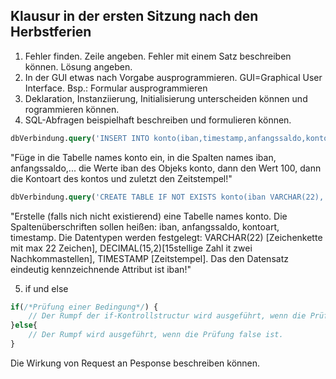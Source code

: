 ## Klausur in der ersten Sitzung nach den Herbstferien

1. Fehler finden. Zeile angeben. Fehler mit einem Satz beschreiben können. Lösung angeben.
2. In der GUI etwas nach Vorgabe ausprogrammieren. GUI=Graphical User Interface. Bsp.: Formular ausprogrammieren
3. Deklaration, Instanziierung, Initialisierung unterscheiden können und rogrammieren können.
4. SQL-Abfragen beispielhaft beschreiben und formulieren können.
```SQL
dbVerbindung.query('INSERT INTO konto(iban,timestamp,anfangssaldo,kontoart) VALUES("'+ konto.Iban + '",100,"' + konto.Kontoart + '",NOW());
```
"Füge in die Tabelle names konto ein, in die Spalten names iban, anfangssaldo,... die Werte iban des Objeks konto, dann den Wert 100, dann die Kontoart des kontos und zuletzt den Zeitstempel!"
```SQL
dbVerbindung.query('CREATE TABLE IF NOT EXISTS konto(iban VARCHAR(22), anfangssaldo DECIMAL(15,2), kontoart VARCHAR(20), timestamp TIMESTAMP, PRIMARY KEY(iban));
```

"Erstelle (falls nich nicht existierend) eine Tabelle names konto. Die Spaltenüberschriften sollen heißen: iban, anfangssaldo, kontoart, timestamp. Die Datentypen werden festgelegt: VARCHAR(22) [Zeichenkette mit max 22 Zeichen], DECIMAL(15,2)[15stellige Zahl it zwei Nachkommastellen], TIMESTAMP [Zeitstempel]. Das den Datensatz eindeutig kennzeichnende Attribut ist iban!"

5. if und else

```Javascript
if(/*Prüfung einer Bedingung*/) {
    // Der Rumpf der if-Kontrollstructur wird ausgeführt, wenn die Prüfung true ist.
}else{
    // Der Rumpf wird ausgeführt, wenn die Prüfung false ist.       
}
```

Die Wirkung von Request an Pesponse beschreiben können.